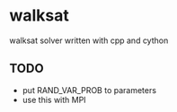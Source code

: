 # walksat

walksat solver written with cpp and cython

## TODO 
- put RAND_VAR_PROB to parameters
- use this with MPI
